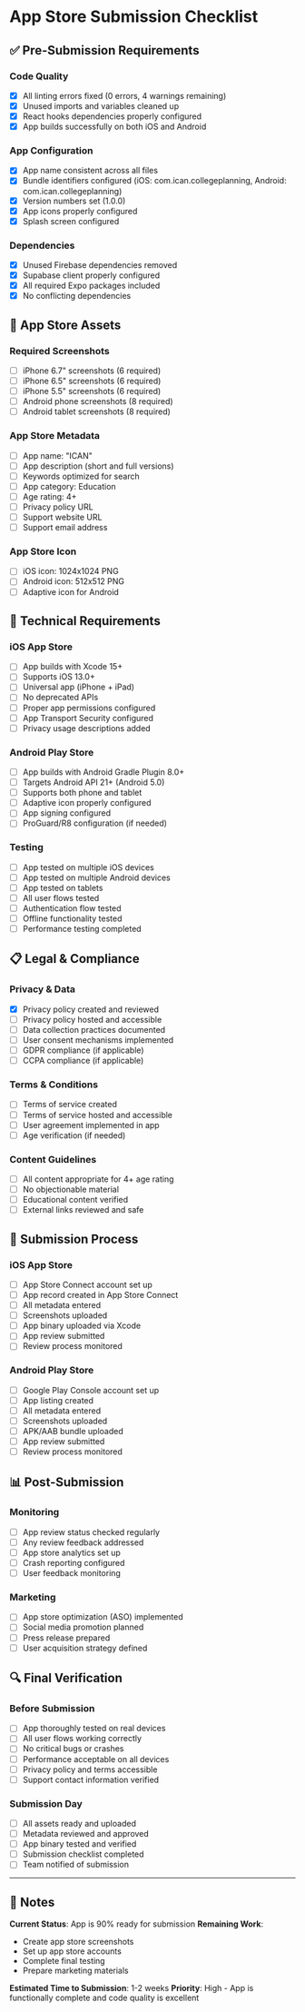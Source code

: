# App Store Submission Checklist

## ✅ Pre-Submission Requirements

### Code Quality
- [x] All linting errors fixed (0 errors, 4 warnings remaining)
- [x] Unused imports and variables cleaned up
- [x] React hooks dependencies properly configured
- [x] App builds successfully on both iOS and Android

### App Configuration
- [x] App name consistent across all files
- [x] Bundle identifiers configured (iOS: com.ican.collegeplanning, Android: com.ican.collegeplanning)
- [x] Version numbers set (1.0.0)
- [x] App icons properly configured
- [x] Splash screen configured

### Dependencies
- [x] Unused Firebase dependencies removed
- [x] Supabase client properly configured
- [x] All required Expo packages included
- [x] No conflicting dependencies

## 📱 App Store Assets

### Required Screenshots
- [ ] iPhone 6.7" screenshots (6 required)
- [ ] iPhone 6.5" screenshots (6 required) 
- [ ] iPhone 5.5" screenshots (6 required)
- [ ] Android phone screenshots (8 required)
- [ ] Android tablet screenshots (8 required)

### App Store Metadata
- [ ] App name: "ICAN"
- [ ] App description (short and full versions)
- [ ] Keywords optimized for search
- [ ] App category: Education
- [ ] Age rating: 4+
- [ ] Privacy policy URL
- [ ] Support website URL
- [ ] Support email address

### App Store Icon
- [ ] iOS icon: 1024x1024 PNG
- [ ] Android icon: 512x512 PNG
- [ ] Adaptive icon for Android

## 🔧 Technical Requirements

### iOS App Store
- [ ] App builds with Xcode 15+
- [ ] Supports iOS 13.0+
- [ ] Universal app (iPhone + iPad)
- [ ] No deprecated APIs
- [ ] Proper app permissions configured
- [ ] App Transport Security configured
- [ ] Privacy usage descriptions added

### Android Play Store
- [ ] App builds with Android Gradle Plugin 8.0+
- [ ] Targets Android API 21+ (Android 5.0)
- [ ] Supports both phone and tablet
- [ ] Adaptive icon properly configured
- [ ] App signing configured
- [ ] ProGuard/R8 configuration (if needed)

### Testing
- [ ] App tested on multiple iOS devices
- [ ] App tested on multiple Android devices
- [ ] App tested on tablets
- [ ] All user flows tested
- [ ] Authentication flow tested
- [ ] Offline functionality tested
- [ ] Performance testing completed

## 📋 Legal & Compliance

### Privacy & Data
- [x] Privacy policy created and reviewed
- [ ] Privacy policy hosted and accessible
- [ ] Data collection practices documented
- [ ] User consent mechanisms implemented
- [ ] GDPR compliance (if applicable)
- [ ] CCPA compliance (if applicable)

### Terms & Conditions
- [ ] Terms of service created
- [ ] Terms of service hosted and accessible
- [ ] User agreement implemented in app
- [ ] Age verification (if needed)

### Content Guidelines
- [ ] All content appropriate for 4+ age rating
- [ ] No objectionable material
- [ ] Educational content verified
- [ ] External links reviewed and safe

## 🚀 Submission Process

### iOS App Store
- [ ] App Store Connect account set up
- [ ] App record created in App Store Connect
- [ ] All metadata entered
- [ ] Screenshots uploaded
- [ ] App binary uploaded via Xcode
- [ ] App review submitted
- [ ] Review process monitored

### Android Play Store
- [ ] Google Play Console account set up
- [ ] App listing created
- [ ] All metadata entered
- [ ] Screenshots uploaded
- [ ] APK/AAB bundle uploaded
- [ ] App review submitted
- [ ] Review process monitored

## 📊 Post-Submission

### Monitoring
- [ ] App review status checked regularly
- [ ] Any review feedback addressed
- [ ] App store analytics set up
- [ ] Crash reporting configured
- [ ] User feedback monitoring

### Marketing
- [ ] App store optimization (ASO) implemented
- [ ] Social media promotion planned
- [ ] Press release prepared
- [ ] User acquisition strategy defined

## 🔍 Final Verification

### Before Submission
- [ ] App thoroughly tested on real devices
- [ ] All user flows working correctly
- [ ] No critical bugs or crashes
- [ ] Performance acceptable on all devices
- [ ] Privacy policy and terms accessible
- [ ] Support contact information verified

### Submission Day
- [ ] All assets ready and uploaded
- [ ] Metadata reviewed and approved
- [ ] App binary tested and verified
- [ ] Submission checklist completed
- [ ] Team notified of submission

---

## 📝 Notes

**Current Status**: App is 90% ready for submission
**Remaining Work**: 
- Create app store screenshots
- Set up app store accounts
- Complete final testing
- Prepare marketing materials

**Estimated Time to Submission**: 1-2 weeks
**Priority**: High - App is functionally complete and code quality is excellent
